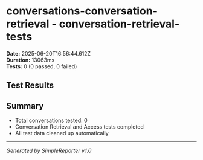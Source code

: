 # conversations-conversation-retrieval - conversation-retrieval-tests

**Date:** 2025-06-20T16:56:44.612Z  
**Duration:** 13063ms  
**Tests:** 0 (0 passed, 0 failed)

## Test Results



## Summary

- Total conversations tested: 0
- Conversation Retrieval and Access tests completed
- All test data cleaned up automatically

---
*Generated by SimpleReporter v1.0*

